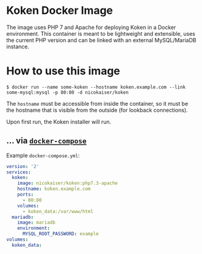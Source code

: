 # Koken Docker Image

The image uses PHP 7 and Apache for deploying Koken in a Docker environment. This container is meant to be lightweight and extensible, uses the current PHP version and can be linked with an external MySQL/MariaDB instance.

# How to use this image

```console
$ docker run --name some-koken --hostname koken.example.com --link some-mysql:mysql -p 80:80 -d nicokaiser/koken
```

The `hostname` must be accessible from inside the container, so it must be the hostname that is visible from the outside (for lookback connections).

Upon first run, the Koken installer will run.

## ... via [`docker-compose`](https://github.com/docker/compose)

Example `docker-compose.yml`:

```yaml
version: '2'
services:
  koken:
    image: nicokaiser/koken:php7.3-apache
    hostname: koken.example.com
    ports:
      - 80:80
    volumes:
      - koken_data:/var/www/html
  mariadb:
    image: mariadb
    environment:
      MYSQL_ROOT_PASSWORD: example
volumes:
  koken_data:
```
